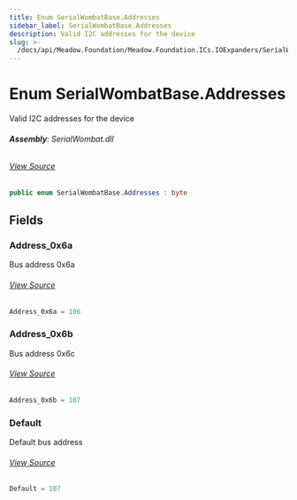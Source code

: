 ```yaml
---
title: Enum SerialWombatBase.Addresses
sidebar_label: SerialWombatBase.Addresses
description: Valid I2C addresses for the device
slug: >-
  /docs/api/Meadow.Foundation/Meadow.Foundation.ICs.IOExpanders/SerialWombatBase.Addresses
---
```

# Enum SerialWombatBase.Addresses
Valid I2C addresses for the device

###### **Assembly**: SerialWombat.dll
###### [View Source](https://github.com/WildernessLabs/Meadow.Foundation.git/blob/develop/Source/Meadow.Foundation.Peripherals/ICs.IOExpanders.SerialWombat/Driver/SerialWombatBase.Enums.cs#L11)
```csharp title="Declaration"
public enum SerialWombatBase.Addresses : byte
```
## Fields
### Address_0x6a
Bus address 0x6a
###### [View Source](https://github.com/WildernessLabs/Meadow.Foundation.git/blob/develop/Source/Meadow.Foundation.Peripherals/ICs.IOExpanders.SerialWombat/Driver/SerialWombatBase.Enums.cs#L16)
```csharp title="Declaration"
Address_0x6a = 106
```
### Address_0x6b
Bus address 0x6c
###### [View Source](https://github.com/WildernessLabs/Meadow.Foundation.git/blob/develop/Source/Meadow.Foundation.Peripherals/ICs.IOExpanders.SerialWombat/Driver/SerialWombatBase.Enums.cs#L20)
```csharp title="Declaration"
Address_0x6b = 107
```
### Default
Default bus address
###### [View Source](https://github.com/WildernessLabs/Meadow.Foundation.git/blob/develop/Source/Meadow.Foundation.Peripherals/ICs.IOExpanders.SerialWombat/Driver/SerialWombatBase.Enums.cs#L24)
```csharp title="Declaration"
Default = 107
```

